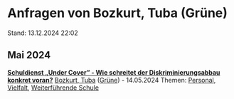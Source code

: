 # Anfragen von Bozkurt, Tuba (Grüne)

Stand: 13.12.2024 22:02

## Mai 2024
**[Schuldienst „Under Cover” - Wie schreitet der Diskriminierungsabbau konkret voran?](https://pardok.parlament-berlin.de/starweb/adis/citat/VT/19/SchrAnfr/S19-18960.pdf)**
[Bozkurt, Tuba](autor_bozkurt_tuba_gruene.md) ([Grüne](fraktion_gruene.md)) - 14.05.2024
Themen: [Personal](thema_personal.md), [Vielfalt](thema_vielfalt.md), [Weiterführende Schule](thema_weiterfuehrende_schule.md)

